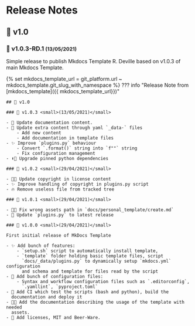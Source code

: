 <!-- BEGIN MKDOCS TEMPLATE -->
<!--
WARNING, DO NOT UPDATE CONTENT BETWEEN MKDOCS TEMPLATE TAG !
Modified content will be overwritten when updating
-->

# Release Notes

<!-- END MKDOCS TEMPLATE -->

## 🔖 v1.0


### 🔖 v1.0.3-RD.1 <small>(13/05/2021)</small>

Simple release to publish Mkdocs Template R. Deville based on v1.0.3 of main
Mkdocs Template.

{% set mkdocs_template_url = git_platform.url ~ mkdocs_template.git_slug_with_namespace %}
??? info "Release Note from [mkdocs_template]({{ mkdocs_template_url}})"

    ## 🔖 v1.0

    ### 🔖 v1.0.3 <small>(13/05/2021)</small>

    - 📝 Update documentation content.
    - 🔧 Update extra content through yaml `_data·` files
        - Add new content
        - Add documentation in template files
    - ✨ Improve `plugins.py` behaviour
        - Convert `.format()` string into `f""` string
        - Fix configuration management
    - ⬆📌 Upgrade pinned python dependencies

    ### 🔖 v1.0.2 <small>(29/04/2021)</small>

    - 📝📄 Update copyright in license content
    - ✨ Improve handling of copyright in plugins.py script
    - 🔥 Remove useless file from tracked tree

    ### 🔖 v1.0.1 <small>(29/04/2021)</small>

    - 🐛🍱 Fix wrong assets path in `docs/personal_template/create.md`
    - 🐛 Update `plugins.py` to latest release

    ### 🔖 v1.0.0 <small>(29/04/2021)</small>

    First initial release of MkDocs Template

    - ✨ Add bunch of features:
        - `setup.sh` script to automatically install template,
        - `template` folder holding basic template files, script
          `docs/_data/plugins.py` to dynamically setup `mkdocs.yml` configuration
          and schema and template for files read by the script
    - 🔧 Add bunch of configuration files:
        - Syntax and workflow configuration files such as `.editorconfig`,
          `.yamllint`, `pyproject.toml`
    - 👷 Add CI which test the scripts (bash and python), build the
      documentation and deploy it
    - 📝🍱 Add the documentation describing the usage of the template with needed
      assets.
    - 📄 Add licenses, MIT and Beer-Ware.

